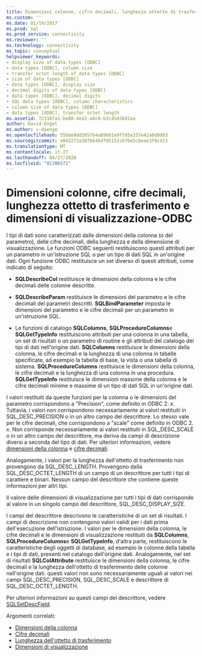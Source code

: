```yaml
---
title: Dimensioni colonne, cifre decimali, lunghezza ottetto di trasferimento, dimensioni visualizzazione | Microsoft Docs
ms.custom: ''
ms.date: 01/19/2017
ms.prod: sql
ms.prod_service: connectivity
ms.reviewer: ''
ms.technology: connectivity
ms.topic: conceptual
helpviewer_keywords:
- display size of data types [ODBC]
- data types [ODBC], column size
- transfer octet length of data types [ODBC]
- size of data types [ODBC]
- data types [ODBC], display size
- decimal digits of data types [ODBC]
- data types [ODBC], decimal digits
- SQL data types [ODBC], column characteristics
- column size of data types [ODBC]
- data types [ODBC], transfer octet length
ms.assetid: 723107a1-be08-4ea3-a8c0-b2c45d38d1aa
author: David-Engel
ms.author: v-daenge
ms.openlocfilehash: 55b8e9dd305764a89601e9ffd5a337e42a8d8db3
ms.sourcegitcommit: e042272a38fb646df05152c676e5cbeae3f9cd13
ms.translationtype: MT
ms.contentlocale: it-IT
ms.lasthandoff: 04/27/2020
ms.locfileid: "81306572"
---
```

# <a name="column-size-decimal-digits-transfer-octet-length-and-display-size---odbc"></a>Dimensioni colonne, cifre decimali, lunghezza ottetto di trasferimento e dimensioni di visualizzazione-ODBC
I tipi di dati sono caratterizzati dalle dimensioni della colonna (o del parametro), delle cifre decimali, della lunghezza e della dimensione di visualizzazione. Le funzioni ODBC seguenti restituiscono questi attributi per un parametro in un'istruzione SQL o per un tipo di dati SQL in un'origine dati. Ogni funzione ODBC restituisce un set diverso di questi attributi, come indicato di seguito:  
  
-   **SQLDescribeCol** restituisce le dimensioni della colonna e le cifre decimali delle colonne descritte.  
  
-   **SQLDescribeParam** restituisce le dimensioni del parametro e le cifre decimali dei parametri descritti. **SQLBindParameter** imposta le dimensioni del parametro e le cifre decimali per un parametro in un'istruzione SQL.  
  
-   Le funzioni di catalogo **SQLColumns**, **SQLProcedureColumns**e **SQLGetTypeInfo** restituiscono attributi per una colonna in una tabella, un set di risultati o un parametro di routine e gli attributi del catalogo dei tipi di dati nell'origine dati. **SQLColumns** restituisce le dimensioni della colonna, le cifre decimali e la lunghezza di una colonna in tabelle specificate, ad esempio la tabella di base, la vista o una tabella di sistema. **SQLProcedureColumns** restituisce le dimensioni della colonna, le cifre decimali e la lunghezza di una colonna in una procedura. **SQLGetTypeInfo** restituisce le dimensioni massime della colonna e le cifre decimali minime e massime di un tipo di dati SQL in un'origine dati.  
  
 I valori restituiti da queste funzioni per la colonna o le dimensioni del parametro corrispondono a "Precision", come definito in ODBC 2. *x*. Tuttavia, i valori non corrispondono necessariamente ai valori restituiti in SQL_DESC_PRECISION o in un altro campo del descrittore. Lo stesso vale per le cifre decimali, che corrispondono a "scale" come definito in ODBC 2. *x*. Non corrisponde necessariamente ai valori restituiti in SQL_DESC_SCALE o in un altro campo del descrittore, ma deriva da campi di descrizione diversi a seconda del tipo di dati. Per ulteriori informazioni, vedere [dimensioni della colonna](../../../odbc/reference/appendixes/column-size.md) e [cifre decimali](../../../odbc/reference/appendixes/decimal-digits.md).  
  
 Analogamente, i valori per la lunghezza dell'ottetto di trasferimento non provengono da SQL_DESC_LENGTH. Provengono dalla SQL_DESC_OCTET_LENGTH di un campo di un descrittore per tutti i tipi di carattere e binari. Nessun campo del descrittore che contiene queste informazioni per altri tipi.  
  
 Il valore delle dimensioni di visualizzazione per tutti i tipi di dati corrisponde al valore in un singolo campo del descrittore, SQL_DESC_DISPLAY_SIZE.  
  
 I campi del descrittore descrivono le caratteristiche di un set di risultati. I campi di descrizione non contengono valori validi per i dati prima dell'esecuzione dell'istruzione. I valori per le dimensioni della colonna, le cifre decimali e le dimensioni di visualizzazione restituiti da **SQLColumns**, **SQLProcedureColumns**e **SQLGetTypeInfo**, d'altra parte, restituiscono le caratteristiche degli oggetti di database, ad esempio le colonne della tabella e i tipi di dati, presenti nel catalogo dell'origine dati. Analogamente, nel set di risultati **SQLColAttribute** restituisce le dimensioni della colonna, le cifre decimali e la lunghezza dell'ottetto di trasferimento delle colonne nell'origine dati. questi valori non sono necessariamente uguali ai valori nei campi SQL_DESC_PRECISION, SQL_DESC_SCALE e descrittore di SQL_DESC_OCTET_LENGTH.  
  
 Per ulteriori informazioni su questi campi del descrittore, vedere [SQLSetDescField](../../../odbc/reference/syntax/sqlsetdescfield-function.md).  
  
 Argomenti correlati:  
  
-   [Dimensioni della colonna](../../../odbc/reference/appendixes/column-size.md)  
-   [Cifre decimali](../../../odbc/reference/appendixes/decimal-digits.md)  
-   [Lunghezza dell'ottetto di trasferimento](../../../odbc/reference/appendixes/transfer-octet-length.md)  
-   [Dimensioni di visualizzazione](../../../odbc/reference/appendixes/display-size.md)
